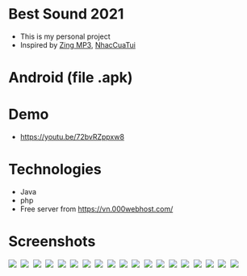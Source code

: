 # Best Sound 2021
- This is my personal project
- Inspired by [Zing MP3](https://play.google.com/store/apps/details?id=com.zing.mp3), [NhacCuaTui](https://play.google.com/store/apps/details?id=ht.nct&hl=vi&gl=US)
# Android (file .apk)
# Demo
- https://youtu.be/72bvRZppxw8
# Technologies
- Java
- php
- Free server from https://vn.000webhost.com/
# Screenshots
<kbd>
  <img src="Images/1.jpg">
  <img src="Images/2.jpg">
  <img src="Images/3.jpg">
  <img src="Images/4.jpg">
  <img src="Images/5.jpg">
  <img src="Images/6.jpg">
  <img src="Images/7.jpg">
  <img src="Images/8.jpg">
  <img src="Images/9.jpg">
  <img src="Images/10.jpg">
  <img src="Images/11.jpg">
  <img src="Images/12.jpg">
  <img src="Images/13.jpg">
  <img src="Images/14.jpg">
  <img src="Images/15.jpg">
  <img src="Images/16.jpg">
  <img src="Images/17.jpg">
  <img src="Images/18.jpg">
  <img src="Images/19.jpg">
</kbd>

